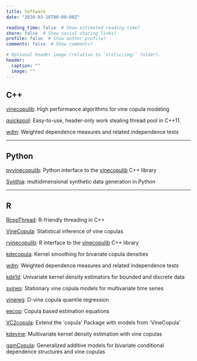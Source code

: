 ```yaml
---
title: Software
date: "2020-03-18T00:00:00Z"

reading_time: false  # Show estimated reading time?
share: false  # Show social sharing links?
profile: false  # Show author profile?
comments: false  # Show comments?

# Optional header image (relative to `static/img/` folder).
header:
  caption: ""
  image: ""
---
```



## C++

[vinecopulib](https://github.com/vinecopulib/vinecopulib):
High performance algorithms for vine copula modeling  
<!-- [![DOI](https://zenodo.org/badge/76354683.svg)](https://zenodo.org/badge/latestdoi/76354683) -->

[quickpool](https://github.com/tnagler/quickpool): Easy-to-use, header-only work stealing thread pool in C++11.  
<!-- [![DOI](https://zenodo.org/badge/427536398.svg)](https://zenodo.org/badge/latestdoi/427536398) -->

[wdm](https://github.com/tnagler/wdm): Weighted
dependence measures and related independence tests


------------------------------------------

## Python

[pyvinecopulib](https://github.com/vinecopulib/pyvinecopulib): Python interface to the [vinecopulib](https://github.com/vinecopulib/vinecopulib) C++ library  
<!-- [![PyPI version](https://badge.fury.io/py/pyvinecopulib.svg)](https://badge.fury.io/py/pyvinecopulib) -->
<!-- [![Downloads](https://pepy.tech/badge/pyvinecopulib)](https://pepy.tech/project/pyvinecopulib/month) -->
<!-- [![DOI](https://zenodo.org/badge/196999069.svg)](https://zenodo.org/badge/latestdoi/196999069) -->

[Synthia](https://github.com/dmey/synthia): multidimensional synthetic data generation in Python  
<!-- [![PyPI version](https://badge.fury.io/py/synthia.svg)](https://badge.fury.io/py/synthia) -->
<!-- [![Downloads](https://pepy.tech/badge/synthia)](https://pepy.tech/project/synthia/month) -->
<!-- [![DOI](https://joss.theoj.org/papers/10.21105/joss.02863/status.svg)](https://doi.org/10.21105/joss.02863) -->

------------------------------------------

## R

[RcppThread](https://github.com/tnagler/RcppThread): R-friendly threading in C++  
<!-- ![CRAN version](http://www.r-pkg.org/badges/version/RcppThread) ![CRAN downloads](http://cranlogs.r-pkg.org/badges/grand-total/RcppThread) -->

[VineCopula](https://github.com/tnagler/VineCopula):
Statistical inference of vine copulas  
<!-- ![CRAN version](http://www.r-pkg.org/badges/version/VineCopula) ![CRAN downloads](http://cranlogs.r-pkg.org/badges/grand-total/VineCopula) -->

[rvinecopulib](https://github.com/vinecopulib/rvinecopulib):
R interface to the [vinecopulib](https://github.com/vinecopulib/vinecopulib) C++ library  
<!-- ![CRAN version](http://www.r-pkg.org/badges/version/rvinecopulib) ![CRAN downloads](http://cranlogs.r-pkg.org/badges/grand-total/rvinecopulib) -->

[kdecopula](https://github.com/tnagler/kdecopula):
Kernel smoothing for bivariate copula densities  
<!-- ![CRAN version](http://www.r-pkg.org/badges/version/kdecopula) ![CRAN downloads](http://cranlogs.r-pkg.org/badges/grand-total/kdecopula) -->

[wdm](https://github.com/tnagler/wdm-r): Weighted
dependence measures and related independence tests
<!-- ![CRAN version](http://www.r-pkg.org/badges/version/wdm) ![CRAN downloads](http://cranlogs.r-pkg.org/badges/grand-total/wdm) -->

[kde1d](https://github.com/tnagler/kde1d):
Univariate kernel density estimators for bounded and discrete data
<!-- ![CRAN version](http://www.r-pkg.org/badges/version/kde1d) ![CRAN downloads](http://cranlogs.r-pkg.org/badges/grand-total/kde1d) -->

[svines](https://github.com/tnagler/svines):
Stationary vine copula models for multivariate time series
<!-- ![CRAN version](http://www.r-pkg.org/badges/version/svines)  -->

[vinereg](https://github.com/tnagler/vinereg):
D-vine copula quantile regression  
<!-- ![CRAN version](http://www.r-pkg.org/badges/version/vinereg) ![CRAN downloads](http://cranlogs.r-pkg.org/badges/grand-total/vinereg) -->

[eecop](https://github.com/tnagler/eecop):
Copula based estimation equations  
<!-- ![CRAN version](http://www.r-pkg.org/badges/version/eecop)  -->

[VC2copula](https://github.com/tnagler/VC2copula"):
Extend the 'copula' Package with models from 'VineCopula'  
<!-- ![CRAN version](http://www.r-pkg.org/badges/version/VC2copula) ![CRAN downloads](http://cranlogs.r-pkg.org/badges/grand-total/VC2copula) -->

[kdevine](https://github.com/tnagler/kdevine):
Multivariate kernel density estimation with vine copulas  
<!-- ![CRAN version](http://www.r-pkg.org/badges/version/kdevine) ![CRAN downloads](http://cranlogs.r-pkg.org/badges/grand-total/kdevine) -->

<!-- [cctools](https://github.com/tnagler/cctools):
Tools for continuous convolution in nonparametric estimation  
![CRAN version](http://www.r-pkg.org/badges/version/cctools) ![CRAN downloads](http://cranlogs.r-pkg.org/badges/cctools) -->

<!-- [jdify](https://github.com/tnagler/jdify):
Joint density classifiers  
![CRAN version](http://www.r-pkg.org/badges/version/jdify) -->

[gamCopula](https://github.com/tvatter/gamCopula):
Generalized additive models for bivariate conditional dependence structures and vine copulas  
<!-- ![CRAN version](http://www.r-pkg.org/badges/version/gamCopula) ![CRAN downloads](http://cranlogs.r-pkg.org/badges/grand-total/gamCopula) -->
